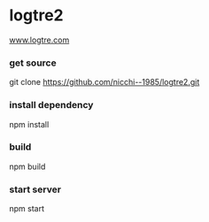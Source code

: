 # logtre2
www.logtre.com

### get source
git clone https://github.com/nicchi--1985/logtre2.git

### install dependency
npm install

### build
npm build

### start server
npm start
